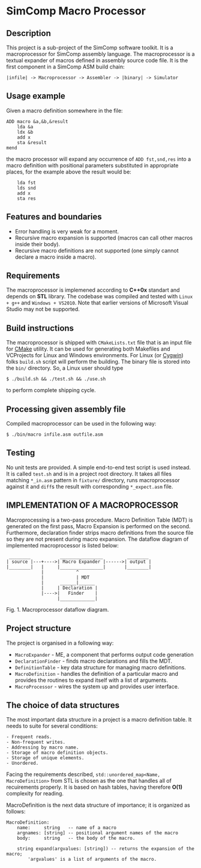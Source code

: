 SimComp Macro Processor
=======================
Description
-----------
This project is a sub-project of the SimComp software toolkit.
It is a macroprocessor for SimComp assembly language. The macroprocessor
is a textual expander of macros defined in assembly source code file.
It is the first component in a SimComp ASM build chain:

    |infile| -> Macroprocessor -> Assembler -> |binary| -> Simulator


Usage example
-------------
Given a macro definition somewhere in the file:

    ADD macro &a,&b,&result
        lda &a
        ldx &b
        add x
        sta &result
    mend

the macro processor will expand any occurrence of `ADD fst,snd,res` into
a macro definition with positional parameters substituted in appropriate
places, for the example above the result would be:

        lda fst
        lds snd
        add x
        sta res


Features and boundaries
-----------------------
* Error handling is very weak for a moment.
* Recursive macro expansion is supported
  (macros can call other macros inside their body).
* Recursive macro definitions are not supported
  (one simply cannot declare a macro inside a macro).


Requirements
------------
The macroprocessor is implemened according to **C++0x** standart
and depends on **STL** library. The codebase was compiled and tested
with `Linux + g++` and `Windows + VS2010`. Note that earlier versions
of Microsoft Visual Studio may not be supported.


Build instructions
------------------
The macroprocessor is shipped with `CMakeLists.txt` file that is
an input file for [CMake](http://www.cmake.org/) utility. It can be
used for generating both Makefiles and VCProjects for Linux and Windows
environments. For Linux (or [Cygwin](http://www.cygwin.com/))
folks `build.sh` script will perform the building. The binary file is
stored into the `bin/` directory. So, a Linux user should type

    $ ./build.sh && ./test.sh && ./use.sh

to perform complete shipping cycle.


Processing given assembly file
------------------------------
Compiled macroprocessor can be used in the following way:

    $ ./bin/macro infile.asm outfile.asm


Testing
-------
No unit tests are provided. A simple end-to-end test script is used instead.
It is called `test.sh` and is in a project root directory. It takes all files
matching `*_in.asm` pattern in `fixture/` directory, runs macroprocessor against
it and `diff`s the result with corresponding `*_expect.asm` file.


IMPLEMENTATION OF A MACROPROCESSOR
----------------------------------
Macroprocessing is a two-pass procedure. Macro Definition Table (MDT)
is generated on the first pass, Macro Expansion is performed on the second.
Furthermore, declaration finder strips macro definitions from the source
file so they are not present during macro expansion. The dataflow diagram
of implemented macroprocessor is listed below:

     ________           ________________         ________
    | source |---+---->| Macro Expander |------>| output |
    |________|   |     |________________|       |________|
                 |            ^
                 |            | MDT
                 |      ______|______
                 |     | Declaration |
                 |---->|   Finder    |
                       |_____________|
    
Fig. 1. Macroprocessor dataflow diagram.


Project structure
-----------------
The project is organised in a following way:

* `MacroExpander` - ME, a component that performs output code generation
* `DeclarationFinder` - finds macro declarations and fills the MDT.
* `DefinitionTable` - key data structure for managing macro definitions.
* `MacroDefinition` - handles the definition of a particular macro and
    provides the routines to expand itself with a list of arguments.
* `MacroProcessor` - wires the system up and provides user interface.


The choice of data structures
-----------------------------
The most important data structure in a project is a macro definition table.
It needs to suite for several conditions:

    - Frequent reads.
    - Non-frequent writes.
    - Addressing by macro name.
    - Storage of macro definition objects.
    - Storage of unique elements.
    - Unordered.

Facing the requirements described, `std::unordered_map<Name, MacroDefinition>`
from STL is chosen as the one that handles all of recuirements properly.
It is based on hash tables, having therefore **O(1)** complexity for reading.

MacroDefinition is the next data structure of importance; it is organized as follows:

    MacroDefinition:
        name:     string   -- name of a macro
        argnames: [string] -- positional argument names of the macro
        body:     string   -- the body of the macro.

        string expand(argvalues: [string]) -- returns the expansion of the macro;
            'argvalues' is a list of arguments of the macro.
